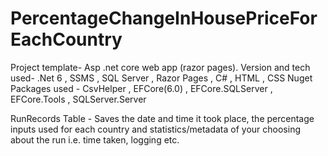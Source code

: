 # PercentageChangeInHousePriceForEachCountry

Project template- Asp .net core web app (razor pages).
Version and tech used- .Net 6 , SSMS , SQL Server , Razor Pages , C# , HTML , CSS 
Nuget Packages used - CsvHelper , EFCore(6.0) , EFCore.SQLServer , EFCore.Tools , SQLServer.Server  

RunRecords Table - Saves the date and time it took place, the percentage inputs used for each country and
statistics/metadata of your choosing about the run i.e. time taken, logging etc.


